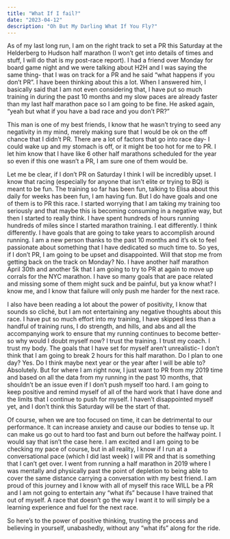 ```yaml
---
title: "What If I fail?"
date: "2023-04-12"
description: "Oh But My Darling What If You Fly?"
---
```


As of my last long run, I am on the right track to set a PR this Saturday at the Helderberg to Hudson half marathon (I won’t get into details of times and stuff, I will do that is my post-race report). I had a friend over Monday for board game night and we were talking about H2H and I was saying the same thing- that I was on track for a PR and he said “what happens if you don’t PR”. I have been thinking about this a lot. When I answered him, I basically said that I am not even considering that, I have put so much training in during the past 10 months and my slow paces are already faster than my last half marathon pace so I am going to be fine. He asked again, “yeah but what if you have a bad race and you don’t PR?” 


This man is one of my best friends, I know that he wasn’t trying to seed any negativity in my mind, merely making sure that I would be ok on the off chance that I didn’t PR. There are a lot of factors that go into race day- I could wake up and my stomach is off, or it might be too hot for me to PR. I let him know that I have like 6 other half marathons scheduled for the year so even if this one wasn’t a PR, I am sure one of them would be. 


Let me be clear, if I don’t PR on Saturday I think I will be incredibly upset. I know that racing (especially for anyone that isn’t elite or trying to BQ) is meant to be fun. The training so far has been fun, talking to Elisa about this daily for weeks has been fun, I am having fun. But I do have goals and one of them is to PR this race. I started worrying that I am taking my training too seriously and that maybe this is becoming consuming in a negative way, but then I started to really think. I have spent hundreds of hours running hundreds of miles since I started marathon training. I eat differently. I think differently. I have goals that are going to take years to accomplish around running. I am a new person thanks to the past 10 months and it’s ok to feel passionate about something that I have dedicated so much time to. So yes, if I don’t PR, I am going to be upset and disappointed. Will that stop me from getting back on the track on Monday? No. I have another half marathon April 30th and another 5k that I am going to try to PR at again to move up corrals for the NYC marathon. I have so many goals that are pace related and missing some of them might suck and be painful, but ya know what? I know me, and I know that failure will only push me harder for the next race.


I also have been reading a lot about the power of positivity, I know that sounds so cliché, but I am not entertaining any negative thoughts about this race. I have put so much effort into my training, I have skipped less than a handful of training runs, I do strength, and hills, and abs and all the accompanying work to ensure that my running continues to become better- so why would I doubt myself now? I trust the training. I trust my coach. I trust my body. The goals that I have set for myself aren’t unrealistic- I don’t think that I am going to break 2 hours for this half marathon. Do I plan to one day?  Yes. Do I think maybe next year or the year after I will be able to? Absolutely. But for where I am right now, I just want to PR from my 2019 time and based on all the data from my running in the past 10 months, that shouldn’t be an issue even if I don’t push myself too hard. I am going to keep positive and remind myself of all of the hard work that I have done and the limits that I continue to push for myself. I haven’t disappointed myself yet, and I don’t think this Saturday will be the start of that.


Of course, when we are too focused on time, it can be detrimental to our performance. It can increase anxiety and cause our bodies to tense up. It can make us go out to hard too fast and burn out before the halfway point. I would say that isn’t the case here. I am excited and I am going to be checking my pace of course, but in all reality, I know if I run at a conversational pace (which I did last week) I will PR and that is something that I can’t get over. I went from running a half marathon in 2019 where I was mentally and physically past the point of depletion to being able to cover the same distance carrying a conversation with my best friend. I am proud of this journey and I know with all of myself this race WILL be a PR and I am not going to entertain any “what ifs” because I have trained that out of myself. A race that doesn’t go the way I want it to will simply be a learning experience and fuel for the next race.


So here’s to the power of positive thinking, trusting the process and believing in yourself, unabashedly, without any “what ifs” along for the ride. 



